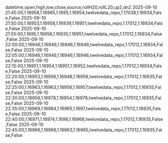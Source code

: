 datetime,open,high,low,close,source,rollH20,rollL20,up2,dn2
2025-09-10 21:45:00,1.16958,1.16965,1.1695,1.16954,twelvedata_repo,1.17038,1.16934,False,False
2025-09-10 21:50:00,1.16953,1.16958,1.16939,1.16951,twelvedata_repo,1.17012,1.16934,False,False
2025-09-10 21:55:00,1.1695,1.16956,1.16935,1.16951,twelvedata_repo,1.17012,1.16934,False,False
2025-09-10 22:00:00,1.16946,1.16946,1.16946,1.16946,twelvedata_repo,1.17012,1.16934,False,False
2025-09-10 22:05:00,1.16946,1.16946,1.16946,1.16946,twelvedata_repo,1.17012,1.16934,False,False
2025-09-10 22:15:00,1.16951,1.16954,1.16951,1.16952,twelvedata_repo,1.17012,1.16934,False,False
2025-09-10 22:20:00,1.16953,1.16956,1.16948,1.16956,twelvedata_repo,1.17012,1.16935,False,False
2025-09-10 22:25:00,1.16963,1.16963,1.16956,1.16957,twelvedata_repo,1.17012,1.16935,False,False
2025-09-10 22:30:00,1.16956,1.16978,1.16954,1.16978,twelvedata_repo,1.17012,1.16935,False,False
2025-09-10 22:35:00,1.16969,1.16984,1.16965,1.1697,twelvedata_repo,1.17012,1.16935,False,False
2025-09-10 22:40:00,1.16971,1.16974,1.1696,1.16968,twelvedata_repo,1.17012,1.16935,False,False
2025-09-10 22:45:00,1.16966,1.16966,1.16963,1.16965,twelvedata_repo,1.17012,1.16935,False,False
